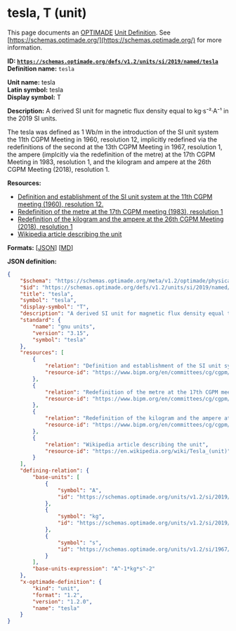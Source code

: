 # tesla, T (unit)

This page documents an [OPTIMADE](https://www.optimade.org/) [Unit Definition](https://schemas.optimade.org/#definitions). See [https://schemas.optimade.org/](https://schemas.optimade.org/) for more information.

**ID: [`https://schemas.optimade.org/defs/v1.2/units/si/2019/named/tesla`](https://schemas.optimade.org/defs/v1.2/units/si/2019/named/tesla)**  
**Definition name:** `tesla`

**Unit name:** tesla  
**Latin symbol:** tesla  
**Display symbol:** T  
  
**Description:** A derived SI unit for magnetic flux density equal to kg·s⁻²·A⁻¹ in the 2019 SI units.

The tesla was defined as 1 Wb/m in the introduction of the SI unit system the 11th CGPM Meeting in 1960, resolution 12, implicitly redefined via the redefinitions of the second at the 13th CGPM Meeting in 1967, resolution 1, the ampere (implcitly via the redefinition of the metre) at the 17th CGPM Meeting in 1983, resolution 1, and the kilogram and ampere at the 26th CGPM Meeting (2018), resolution 1.

**Resources:**

- [Definition and establishment of the SI unit system at the 11th CGPM meeting (1960), resolution 12.](https://www.bipm.org/en/committees/cg/cgpm/11-1960/resolution-12)
- [Redefinition of the metre at the 17th CGPM meeting (1983), resolution 1](https://www.bipm.org/en/committees/cg/cgpm/17-1983/resolution-1)
- [Redefinition of the kilogram and the ampere at the 26th CGPM Meeting (2018), resolution 1](https://www.bipm.org/en/committees/cg/cgpm/26-2018/resolution-1)
- [Wikipedia article describing the unit](https://en.wikipedia.org/wiki/Tesla_(unit))


**Formats:** [[JSON](tesla.json)] [[MD](tesla.md)]

**JSON definition:**

``` json
{
    "$schema": "https://schemas.optimade.org/meta/v1.2/optimade/physical_unit_definition.md",
    "$id": "https://schemas.optimade.org/defs/v1.2/units/si/2019/named/tesla",
    "title": "tesla",
    "symbol": "tesla",
    "display-symbol": "T",
    "description": "A derived SI unit for magnetic flux density equal to kg\u00b7s\u207b\u00b2\u00b7A\u207b\u00b9 in the 2019 SI units.\n\nThe tesla was defined as 1 Wb/m in the introduction of the SI unit system the 11th CGPM Meeting in 1960, resolution 12, implicitly redefined via the redefinitions of the second at the 13th CGPM Meeting in 1967, resolution 1, the ampere (implcitly via the redefinition of the metre) at the 17th CGPM Meeting in 1983, resolution 1, and the kilogram and ampere at the 26th CGPM Meeting (2018), resolution 1.",
    "standard": {
        "name": "gnu units",
        "version": "3.15",
        "symbol": "tesla"
    },
    "resources": [
        {
            "relation": "Definition and establishment of the SI unit system at the 11th CGPM meeting (1960), resolution 12.",
            "resource-id": "https://www.bipm.org/en/committees/cg/cgpm/11-1960/resolution-12"
        },
        {
            "relation": "Redefinition of the metre at the 17th CGPM meeting (1983), resolution 1",
            "resource-id": "https://www.bipm.org/en/committees/cg/cgpm/17-1983/resolution-1"
        },
        {
            "relation": "Redefinition of the kilogram and the ampere at the 26th CGPM Meeting (2018), resolution 1",
            "resource-id": "https://www.bipm.org/en/committees/cg/cgpm/26-2018/resolution-1"
        },
        {
            "relation": "Wikipedia article describing the unit",
            "resource-id": "https://en.wikipedia.org/wiki/Tesla_(unit)"
        }
    ],
    "defining-relation": {
        "base-units": [
            {
                "symbol": "A",
                "id": "https://schemas.optimade.org/units/v1.2/si/2019/base/ampere"
            },
            {
                "symbol": "kg",
                "id": "https://schemas.optimade.org/units/v1.2/si/2019/base/kilogram"
            },
            {
                "symbol": "s",
                "id": "https://schemas.optimade.org/units/v1.2/si/1967/base/second"
            }
        ],
        "base-units-expression": "A^-1*kg*s^-2"
    },
    "x-optimade-definition": {
        "kind": "unit",
        "format": "1.2",
        "version": "1.2.0",
        "name": "tesla"
    }
}
```